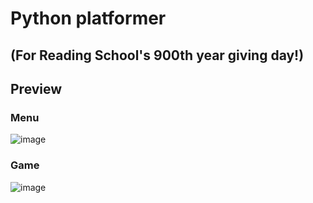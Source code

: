 # Python platformer 
## (For Reading School's 900th year giving day!)

## Preview

### Menu
![image](https://github.com/user-attachments/assets/ad2d95bf-7947-4430-83fb-06cca524368d)

### Game
![image](https://github.com/user-attachments/assets/498443eb-faaa-4cd4-9898-79481d3f48ad)
